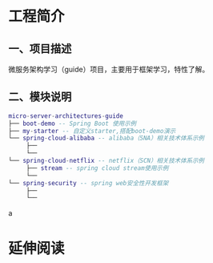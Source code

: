 # 工程简介
## 一、项目描述
微服务架构学习（guide）项目，主要用于框架学习，特性了解。

## 二、模块说明

```lua
micro-server-architectures-guide
├── boot-demo -- Spring Boot 使用示例
├── my-starter -- 自定义starter,搭配boot-demo演示
└── spring-cloud-alibaba -- alibaba（SNA）相关技术体系示例
     ├── 
     └── 
└── spring-cloud-netflix -- netflix（SCN）相关技术体系示例
     ├── stream -- spring cloud stream使用示例
     └── 
└── spring-security -- spring web安全性开发框架
     ├── 
     └── 
```
a
# 延伸阅读

